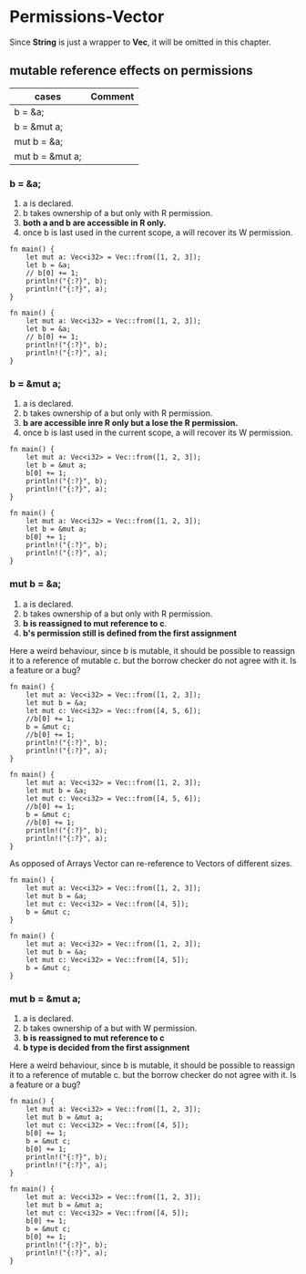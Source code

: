# Permissions-Vector
Since **String** is just a wrapper to **Vec**, it will be omitted in this chapter.  

## mutable reference effects on permissions

| cases | Comment |
| ------------- | -------------- |
| b = &a;       |   |
| b = &mut a;   |   |
| mut b = &a;   |   |
| mut b = &mut a;|  |

### b = &a;
1. a is declared.  
2. b takes ownership of a but only with R permission.
3. **both a and b are accessible in R only.**
4. once b is last used in the current scope, a will recover its W permission.

```aquascope,interpreter+permissions,boundaries,stepper,horizontal
fn main() {
    let mut a: Vec<i32> = Vec::from([1, 2, 3]);
    let b = &a;
    // b[0] += 1;
    println!("{:?}", b);
    println!("{:?}", a);
}
```

```rust,editable
fn main() {
    let mut a: Vec<i32> = Vec::from([1, 2, 3]);
    let b = &a;
    // b[0] += 1;
    println!("{:?}", b);
    println!("{:?}", a);
}
```

### b = &mut a;
1. a is declared.
2. b takes ownership of a but only with R permission.
3. **b are accessible inre R only but a lose the R permission.**
4. once b is last used in the current scope, a will recover its W permission.

```aquascope,interpreter+permissions,boundaries,stepper,horizontal
fn main() {
    let mut a: Vec<i32> = Vec::from([1, 2, 3]);
    let b = &mut a;
    b[0] += 1;
    println!("{:?}", b);
    println!("{:?}", a);
}
```

```rust,editable
fn main() {
    let mut a: Vec<i32> = Vec::from([1, 2, 3]);
    let b = &mut a;
    b[0] += 1;
    println!("{:?}", b);
    println!("{:?}", a);
}
```

### mut b = &a;
1. a is declared.
2. b takes ownership of a but only with R permission.
3. **b is reassigned to mut reference to c**.
4. **b's permission still is defined from the first assignment**

<div class="warning">
    Here a weird behaviour, since b is mutable, it should be possible to reassign it to a reference of mutable c. but
    the borrow checker do not agree with it. Is a feature or a bug?
</div>

```aquascope,interpreter+permissions,boundaries,stepper,horizontal
fn main() {
    let mut a: Vec<i32> = Vec::from([1, 2, 3]);
    let mut b = &a;
    let mut c: Vec<i32> = Vec::from([4, 5, 6]);
    //b[0] += 1;
    b = &mut c;
    //b[0] += 1;
    println!("{:?}", b);
    println!("{:?}", a);
}
```

```rust,editable
fn main() {
    let mut a: Vec<i32> = Vec::from([1, 2, 3]);
    let mut b = &a;
    let mut c: Vec<i32> = Vec::from([4, 5, 6]);
    //b[0] += 1;
    b = &mut c;
    //b[0] += 1;
    println!("{:?}", b);
    println!("{:?}", a);
}
```

<div class="warning">
    As opposed of Arrays Vector can re-reference to Vectors of different sizes.
</div>

```aquascope,interpreter+permissions,boundaries,stepper,horizontal
fn main() {
    let mut a: Vec<i32> = Vec::from([1, 2, 3]);
    let mut b = &a;
    let mut c: Vec<i32> = Vec::from([4, 5]);
    b = &mut c;
}
```
```rust,editable
fn main() {
    let mut a: Vec<i32> = Vec::from([1, 2, 3]);
    let mut b = &a;
    let mut c: Vec<i32> = Vec::from([4, 5]);
    b = &mut c;
}
```

### mut b = &mut a;
1. a is declared.
2. b takes ownership of a but with W permission.
3. **b is reassigned to mut reference to c**
4. **b type is decided from the first assignment**

<div class="warning">
    Here a weird behaviour, since b is mutable, it should be possible to reassign it to a reference of mutable c. but
    the borrow checker do not agree with it. Is a feature or a bug?
</div>

```aquascope,interpreter+permissions,boundaries,stepper,horizontal
fn main() {
    let mut a: Vec<i32> = Vec::from([1, 2, 3]);
    let mut b = &mut a;
    let mut c: Vec<i32> = Vec::from([4, 5]);
    b[0] += 1;
    b = &mut c;
    b[0] += 1;
    println!("{:?}", b);
    println!("{:?}", a);
}
```

```rust,editable
fn main() {
    let mut a: Vec<i32> = Vec::from([1, 2, 3]);
    let mut b = &mut a;
    let mut c: Vec<i32> = Vec::from([4, 5]);
    b[0] += 1;
    b = &mut c;
    b[0] += 1;
    println!("{:?}", b);
    println!("{:?}", a);
}
```

